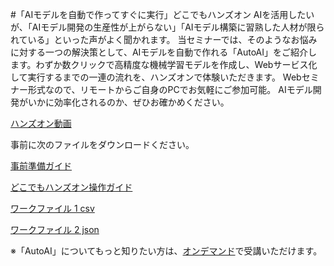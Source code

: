 #「AIモデルを自動で作ってすぐに実行」どこでもハンズオン
AIを活用したいが、「AIモデル開発の生産性が上がらない」「AIモデル構築に習熟した人材が限られている」といった声がよく聞かれます。
当セミナーでは、そのようなお悩みに対する一つの解決策として、AIモデルを自動で作れる「AutoAI」をご紹介します。わずか数クリックで高精度な機械学習モデルを作成し、Webサービス化して実行するまでの一連の流れを、ハンズオンで体験いただきます。
Webセミナー形式なので、リモートからご自身のPCでお気軽にご参加可能。
AIモデル開発がいかに効率化されるのか、ぜひお確かめください。

[ハンズオン動画](https://event.on24.com/wcc/r/2190686/EF45A5BCCA6AE24AC12C8DFDB69E511C?partnerref=github)

事前に次のファイルをダウンロードください。

[事前準備ガイド](https://github.com/IBM/japan-technology/blob/main/webinars/AutoAI/set-up_for_hands-on.pdf)

[どこでもハンズオン操作ガイド](https://github.com/IBM/japan-technology/blob/main/webinars/AutoAI/hands-on_guide.pdf)

[ワークファイル 1 csv](https://raw.githubusercontent.com/IBM/japan-technology/main/webinars/AutoAI/bank-train_95031095JPJA.csv)

[ワークファイル 2 json](https://raw.githubusercontent.com/IBM/japan-technology/main/webinars/AutoAI/bank-market-test_96031096JPJA.json)

※「AutoAI」についてもっと知りたい方は、[オンデマンド](https://event.on24.com/wcc/r/2047086/6C2AC7AA5B635A406CA1EC9A19E2D2D9?partnerref=github)で受講いただけます。
